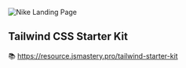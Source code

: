 ![Nike Landing Page](https://i.ibb.co/pxzMGb4/Thumbnail-2.png)


## Tailwind CSS Starter Kit
📚 https://resource.jsmastery.pro/tailwind-starter-kit


